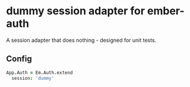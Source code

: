 # dummy session adapter for ember-auth

A session adapter that does nothing - designed for unit tests.

## Config

```coffeescript
App.Auth = Em.Auth.extend
  session: 'dummy'
```
